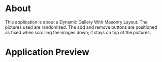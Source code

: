 # About

This application is about a Dynamic Gallery With Masonry Layout. The pictures used are randomized. The add and remove buttons are positioned as fixed when scrolling the images down; it stays on top of the pictures.

# Application Preview